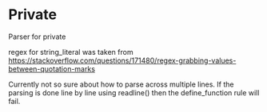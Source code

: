 # Private
Parser for private

regex for string_literal was taken from https://stackoverflow.com/questions/171480/regex-grabbing-values-between-quotation-marks

Currently not so sure about how to parse across multiple lines. If the parsing is done line by line using readline() then the define_function rule will fail.
